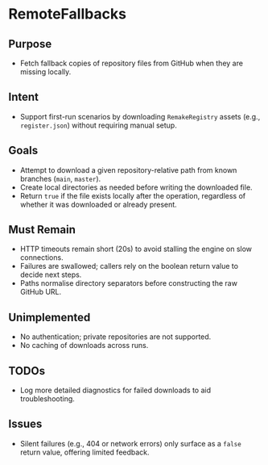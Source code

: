 # RemoteFallbacks

## Purpose
- Fetch fallback copies of repository files from GitHub when they are missing locally.

## Intent
- Support first-run scenarios by downloading `RemakeRegistry` assets (e.g., `register.json`) without requiring manual setup.

## Goals
- Attempt to download a given repository-relative path from known branches (`main`, `master`).
- Create local directories as needed before writing the downloaded file.
- Return `true` if the file exists locally after the operation, regardless of whether it was downloaded or already present.

## Must Remain
- HTTP timeouts remain short (20s) to avoid stalling the engine on slow connections.
- Failures are swallowed; callers rely on the boolean return value to decide next steps.
- Paths normalise directory separators before constructing the raw GitHub URL.

## Unimplemented
- No authentication; private repositories are not supported.
- No caching of downloads across runs.

## TODOs
- Log more detailed diagnostics for failed downloads to aid troubleshooting.

## Issues
- Silent failures (e.g., 404 or network errors) only surface as a `false` return value, offering limited feedback.

